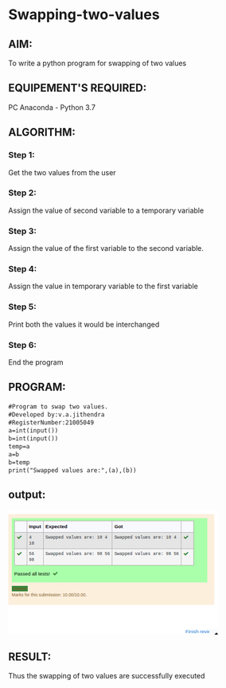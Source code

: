 # Swapping-two-values
## AIM:
To write a python program for swapping of two values
## EQUIPEMENT'S REQUIRED: 
PC
Anaconda - Python 3.7
## ALGORITHM: 
### Step 1:
Get the two values from the user
### Step 2: 
Assign the value of second variable to a temporary variable 
### Step 3: 
Assign the value of the first variable to the second variable.
### Step 4:  
Assign the value in temporary variable to the first variable
### Step 5: 
Print both the values it would be interchanged
### Step 6: 
End the program
## PROGRAM:
~~~
#Program to swap two values.
#Developed by:v.a.jithendra
#RegisterNumber:21005049
a=int(input())
b=int(input())
temp=a
a=b
b=temp
print("Swapped values are:",(a),(b))
~~~
## output:
![output](./ex1.png)



## RESULT:
Thus the swapping of two values are successfully executed



